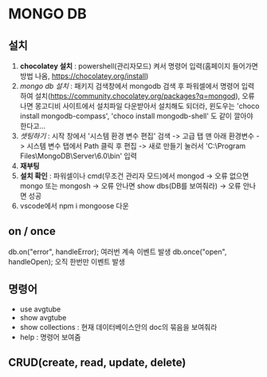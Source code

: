 # MONGO DB
## 설치
1. **chocolatey 설치** : powershell(관리자모드) 켜서 명령어 입력(홈페이지 들어가면 방법 나옴, https://chocolatey.org/install) 
2. *mongo db 설치* : 패키지 검색창에서 mongodb 검색 후 파워셀에서 명령어 입력하여 설치(https://community.chocolatey.org/packages?q=mongod), 오류 나면 몽고디비 사이트에서 설치파일 다운받아서 설치해도 되더라, 윈도우는 'choco install mongodb-compass', 'choco install mongodb-shell' 도 같이 깔아야 한다고...
3. *셋팅하기* : 시작 창에서 '시스템 환경 변수 편집' 검색 -> 고급 탭 맨 아래 환경변수 -> 시스템 변수 탭에서 Path 클릭 후 편집 -> 새로 만들기 눌러서 'C:\Program Files\MongoDB\Server\6.0\bin' 입력
4. **재부팅**
5. **설치 확인** : 파워셀이나 cmd(무조건 관리자 모드)에서 mongod -> 오류 없으면 mongo 또는 mongosh -> 오류 안나면 show dbs(DB를 보여줘라) -> 오류 안나면 성공
6. vscode에서 npm i mongoose 다운

## on / once
db.on("error", handleError); 여러번 계속 이벤트 발생
db.once("open", handleOpen); 오직 한번만 이벤트 발생

## 명령어
* use avgtube
* show avgtube
* show collections : 현재 데이터베이스안의 doc의 묶음을 보여줘라
* help : 명령어 보여줌

## CRUD(create, read, update, delete)